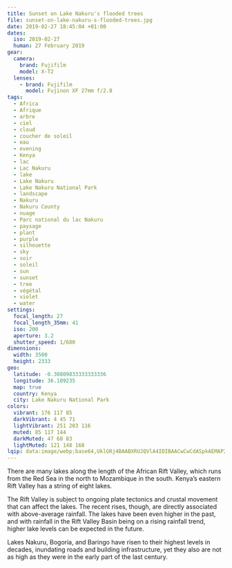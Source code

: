 ```yaml
---
title: Sunset on Lake Nakuru's flooded trees
file: sunset-on-lake-nakuru-s-flooded-trees.jpg
date: 2019-02-27 18:45:04 +01:00
dates:
  iso: 2019-02-27
  human: 27 February 2019
gear:
  camera:
    brand: Fujifilm
    model: X-T2
  lenses:
    - brand: Fujifilm
      model: Fujinon XF 27mm f/2.8
tags:
  - Africa
  - Afrique
  - arbre
  - ciel
  - cloud
  - coucher de soleil
  - eau
  - evening
  - Kenya
  - lac
  - Lac Nakuru
  - lake
  - Lake Nakuru
  - Lake Nakuru National Park
  - landscape
  - Nakuru
  - Nakuru County
  - nuage
  - Parc national du lac Nakuru
  - paysage
  - plant
  - purple
  - silhouette
  - sky
  - soir
  - soleil
  - sun
  - sunset
  - tree
  - végétal
  - violet
  - water
settings:
  focal_length: 27
  focal_length_35mm: 41
  iso: 200
  aperture: 3.2
  shutter_speed: 1/680
dimensions:
  width: 3500
  height: 2333
geo:
  latitude: -0.30809833333333336
  longitude: 36.109235
  map: true
  country: Kenya
  city: Lake Nakuru National Park
colors:
  vibrant: 176 117 85
  darkVibrant: 4 45 71
  lightVibrant: 251 203 116
  muted: 85 117 144
  darkMuted: 47 68 83
  lightMuted: 121 148 168
lqip: data:image/webp;base64,UklGRj4BAABXRUJQVlA4IDIBAACwCwCdASpkAEMAP2mkxliztiglMzSbasAtCWNtxrANtvOcfQ2tmVOMB21e2h5MxXtDKlHAuNy7UEWW3N1qFig5h7lJqStnguhvuzOTqPiHIFYNAwJNel2xCUket1OARSrJZW2BXAAA/tkNVJlFOgOwQGIu9n6TfQ4frug7t0ccwdQyofs9VsgKf3gvi9ApPWVW5beIxh2/TEjfz72FLDB7Zzd3O62M79akIwBgaqDhEc1EC2nYDU3DLXoOKqAP9mIQwXbJLmVzZiW0d58nTnpv3XDB3Cb03aMvkX4BXRbN6tpUxOdYBEoqN5fxGGUJ21BxqwXuSGvaUxKQVJpWTSXBPlnp3HpkrD4jUpMgDAj2D2VLMPckz4X59O96tZTzmOF0quQpgWq5D56LWyMCiByAAAA=
---
```


There are many lakes along the length of the African Rift Valley, which runs from the Red Sea in the north to Mozambique in the south. Kenya’s eastern Rift Valley has a string of eight lakes.

The Rift Valley is subject to ongoing plate tectonics and crustal movement that can affect the lakes. The recent rises, though, are directly associated with above-average rainfall. The lakes have been even higher in the past, and with rainfall in the Rift Valley Basin being on a rising rainfall trend, higher lake levels can be expected in the future.

Lakes Nakuru, Bogoria, and Baringo have risen to their highest levels in decades, inundating roads and building infrastructure, yet they also are not as high as they were in the early part of the last century.
